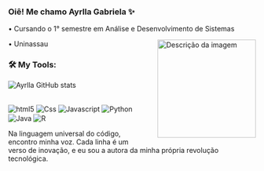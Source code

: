 ### Oiê! Me chamo Ayrlla Gabriela ✨

• Cursando o 1° semestre em Análise e Desenvolvimento de Sistemas

• Uninassau<img align="right" height="200" style="margin-left: 25px" src="https://cdn.picrew.me/shareImg/org/202310/1349935_fqbcjkws.png" alt="Descrição da imagem">






### 🛠️ My Tools:

![Ayrlla GitHub stats](https://github-readme-stats.vercel.app/api?username=ayrlla&show_icons=true&theme=synthwave)

<div style="display: inline_block"><br/>
<img align="center" alt="html5" src="https://img.shields.io/badge/HTML5-E34F26?style=for-the-badge&logo=html5&logoColor=white" />
<img align="center" alt="Css" src="https://img.shields.io/badge/CSS3-1572B6?style=for-the-badge&logo=css3&logoColor=white" />
<img align="center" alt="Javascript" src="https://img.shields.io/badge/JavaScript-F7DF1E?style=for-the-badge&logo=javascript&logoColor=black" />
<img align="center" alt="Python" src="https://img.shields.io/badge/Python-3776AB?style=for-the-badge&logo=python&logoColor=white" />
<img align="center" alt="Java" src="https://img.shields.io/badge/Java-ED8B00?style=for-the-badge&logo=openjdk&logoColor=white" />
<img align="center" alt="R" src="https://img.shields.io/badge/R-276DC3?style=for-the-badge&logo=r&logoColor=white" />


Na linguagem universal do código, encontro minha voz. Cada linha é um verso de inovação, e eu sou a autora da minha própria revolução tecnológica.
